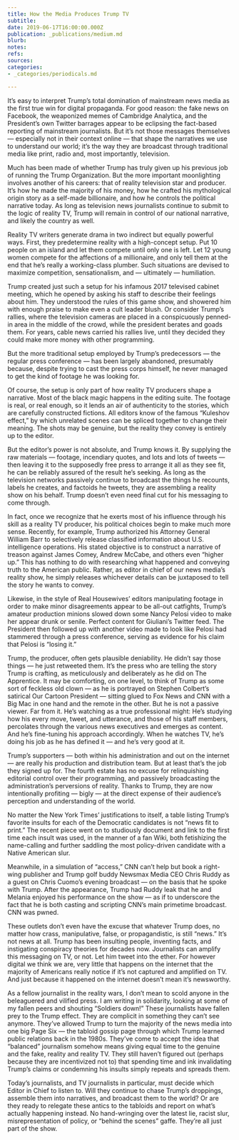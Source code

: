 ```yaml
---
title: How the Media Produces Trump TV
subtitle: 
date: 2019-06-17T16:00:00.000Z
publication: _publications/medium.md
blurb: 
notes: 
refs: 
sources: 
categories:
- _categories/periodicals.md

---
```

It’s easy to interpret Trump’s total domination of mainstream news media as the first true win for digital propaganda. For good reason: the fake news on Facebook, the weaponized memes of Cambridge Analytica, and the President’s own Twitter barrages appear to be eclipsing the fact-based reporting of mainstream journalists. But it’s not those messages themselves — especially not in their context online — that shape the narratives we use to understand our world; it’s the way they are broadcast through traditional media like print, radio and, most importantly, television.

Much has been made of whether Trump has truly given up his previous job of running the Trump Organization. But the more important moonlighting involves another of his careers: that of reality television star and producer. It’s how he made the majority of his money, how he crafted his mythological origin story as a self-made billionaire, and how he controls the political narrative today. As long as television news journalists continue to submit to the logic of reality TV, Trump will remain in control of our national narrative, and likely the country as well.

Reality TV writers generate drama in two indirect but equally powerful ways. First, they predetermine reality with a high-concept setup. Put 10 people on an island and let them compete until only one is left. Let 12 young women compete for the affections of a millionaire, and only tell them at the end that he’s really a working-class plumber. Such situations are devised to maximize competition, sensationalism, and — ultimately — humiliation.

Trump created just such a setup for his infamous 2017 televised cabinet meeting, which he opened by asking his staff to describe their feelings about him. They understood the rules of this game show, and showered him with enough praise to make even a cult leader blush. Or consider Trump’s rallies, where the television cameras are placed in a conspicuously penned-in area in the middle of the crowd, while the president berates and goads them. For years, cable news carried his rallies live, until they decided they could make more money with other programming. 

But the more traditional setup employed by Trump’s predecessors — the regular press conference — has been largely abandoned, presumably because, despite trying to cast the press corps himself, he never managed to get the kind of footage he was looking for.

Of course, the setup is only part of how reality TV producers shape a narrative. Most of the black magic happens in the editing suite. The footage is real, or real enough, so it lends an air of authenticity to the stories, which are carefully constructed fictions. All editors know of the famous “Kuleshov effect,” by which unrelated scenes can be spliced together to change their meaning. The shots may be genuine, but the reality they convey is entirely up to the editor.

But the editor’s power is not absolute, and Trump knows it. By supplying the raw materials — footage, incendiary quotes, and lots and lots of tweets — then leaving it to the supposedly free press to arrange it all as they see fit, he can be reliably assured of the result he’s seeking. As long as the television networks passively continue to broadcast the things he recounts, labels he creates, and factoids he tweets, they are assembling a reality show on his behalf. Trump doesn’t even need final cut for his messaging to come through.

In fact, once we recognize that he exerts most of his influence through his skill as a reality TV producer, his political choices begin to make much more sense. Recently, for example, Trump authorized his Attorney General William Barr to selectively release classified information about U.S. intelligence operations. His stated objective is to construct a narrative of treason against James Comey, Andrew McCabe, and others even “higher up.” This has nothing to do with researching what happened and conveying truth to the American public. Rather, as editor in chief of our news media’s reality show, he simply releases whichever details can be juxtaposed to tell the story he wants to convey.

Likewise, in the style of Real Housewives’ editors manipulating footage in order to make minor disagreements appear to be all-out catfights, Trump’s amateur production minions slowed down some Nancy Pelosi video to make her appear drunk or senile. Perfect content for Giuliani’s Twitter feed. The President then followed up with another video made to look like Pelosi had stammered through a press conference, serving as evidence for his claim that Pelosi is “losing it.”

Trump, the producer, often gets plausible deniability. He didn’t say those things — he just retweeted them. It’s the press who are telling the story Trump is crafting, as meticulously and deliberately as he did on The Apprentice.
It may be comforting, on one level, to think of Trump as some sort of feckless old clown — as he is portrayed on Stephen Colbert’s satirical Our Cartoon President — sitting glued to Fox News and CNN with a Big Mac in one hand and the remote in the other. But he is not a passive viewer. Far from it. He’s watching as a true professional might: He’s studying how his every move, tweet, and utterance, and those of his staff members, percolates through the various news executives and emerges as content. And he’s fine-tuning his approach accordingly. When he watches TV, he’s doing his job as he has defined it — and he’s very good at it.

Trump’s supporters — both within his administration and out on the internet — are really his production and distribution team. But at least that’s the job they signed up for. The fourth estate has no excuse for relinquishing editorial control over their programming, and passively broadcasting the administration’s perversions of reality. Thanks to Trump, they are now intentionally profiting — bigly — at the direct expense of their audience’s perception and understanding of the world.

No matter the New York Times’ justifications to itself, a table listing Trump’s favorite insults for each of the Democratic candidates is not “news fit to print.” The recent piece went on to studiously document and link to the first time each insult was used, in the manner of a fan Wiki, both fetishizing the name-calling and further saddling the most policy-driven candidate with a Native American slur.

Meanwhile, in a simulation of “access,” CNN can’t help but book a right-wing publisher and Trump golf buddy Newsmax Media CEO Chris Ruddy as a guest on Chris Cuomo’s evening broadcast — on the basis that he spoke with Trump. After the appearance, Trump had Ruddy leak that he and Melania enjoyed his performance on the show — as if to underscore the fact that he is both casting and scripting CNN’s main primetime broadcast. CNN was pwned.

These outlets don’t even have the excuse that whatever Trump does, no matter how crass, manipulative, false, or propagandistic, is still “news.” It’s not news at all. Trump has been insulting people, inventing facts, and instigating conspiracy theories for decades now. Journalists can amplify this messaging on TV, or not. Let him tweet into the ether. For however digital we think we are, very little that happens on the internet that the majority of Americans really notice if it’s not captured and amplified on TV. And just because it happened on the internet doesn’t mean it’s newsworthy.

As a fellow journalist in the reality wars, I don’t mean to scold anyone in the beleaguered and vilified press. I am writing in solidarity, looking at some of my fallen peers and shouting “Soldiers down!” These journalists have fallen prey to the Trump effect. They are complicit in something they can’t see anymore. They’ve allowed Trump to turn the majority of the news media into one big Page Six — the tabloid gossip page through which Trump learned public relations back in the 1980s. They’ve come to accept the idea that “balanced” journalism somehow means giving equal time to the genuine and the fake, reality and reality TV. They still haven’t figured out (perhaps because they are incentivized not to) that spending time and ink invalidating Trump’s claims or condemning his insults simply repeats and spreads them.

Today’s journalists, and TV journalists in particular, must decide which Editor in Chief to listen to. Will they continue to chase Trump’s droppings, assemble them into narratives, and broadcast them to the world? Or are they ready to relegate these antics to the tabloids and report on what’s actually happening instead. No hand-wringing over the latest lie, racist slur, misrepresentation of policy, or “behind the scenes” gaffe. They’re all just part of the show.